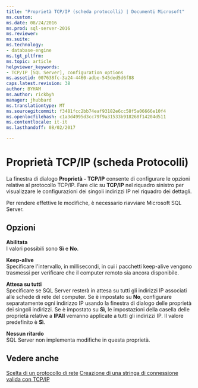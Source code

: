 ```yaml
---
title: "Proprietà TCP/IP (scheda protocolli) | Documenti Microsoft"
ms.custom: 
ms.date: 08/24/2016
ms.prod: sql-server-2016
ms.reviewer: 
ms.suite: 
ms.technology:
- database-engine
ms.tgt_pltfrm: 
ms.topic: article
helpviewer_keywords:
- TCP/IP [SQL Server], configuration options
ms.assetid: 007638fc-3a24-4460-adbe-545ded5d6f88
caps.latest.revision: 38
author: BYHAM
ms.author: rickbyh
manager: jhubbard
ms.translationtype: MT
ms.sourcegitcommit: f3481fcc2bb74eaf93182e6cc58f5a06666e10f4
ms.openlocfilehash: c1a3d4995d3cc79f9a31533b918268f14204d511
ms.contentlocale: it-it
ms.lasthandoff: 08/02/2017

---
```

# Proprietà TCP/IP (scheda Protocolli)
  La finestra di dialogo **Proprietà - TCP/IP** consente di configurare le opzioni relative al protocollo TCP/IP. Fare clic su **TCP/IP** nel riquadro sinistro per visualizzare le configurazioni dei singoli indirizzi IP nel riquadro dei dettagli.  
  
 Per rendere effettive le modifiche, è necessario riavviare Microsoft SQL Server.  
  
## Opzioni  
 **Abilitata**  
 I valori possibili sono **Sì** e **No**.  
  
 **Keep-alive**  
 Specificare l'intervallo, in millisecondi, in cui i pacchetti keep-alive vengono trasmessi per verificare che il computer remoto sia ancora disponibile.  
  
 **Attesa su tutti**  
 Specificare se SQL Server resterà in attesa su tutti gli indirizzi IP associati alle schede di rete del computer. Se è impostato su **No**, configurare separatamente ogni indirizzo IP usando la finestra di dialogo delle proprietà dei singoli indirizzi. Se è impostato su **Sì**, le impostazioni della casella delle proprietà relative a **IPAll** verranno applicate a tutti gli indirizzi IP. Il valore predefinito è **Sì**.  
  
 **Nessun ritardo**  
 SQL Server non implementa modifiche in questa proprietà.  
  
## Vedere anche  
 [Scelta di un protocollo di rete](https://msdn.microsoft.com/library/ms187892(v=sql.130).aspx)   
 [Creazione di una stringa di connessione valida con TCP/IP](https://msdn.microsoft.com/library/ms191260.aspx)  
  
  

